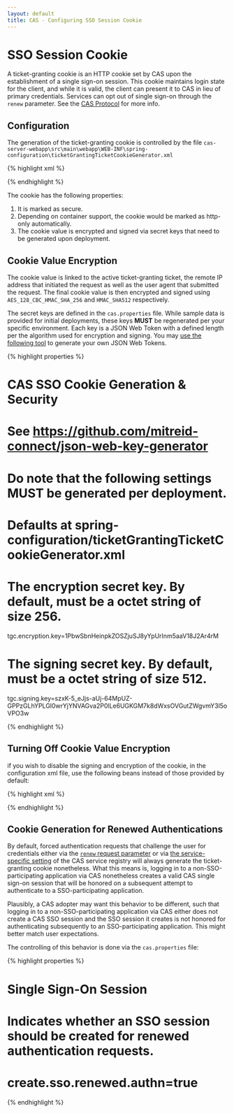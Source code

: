 ```yaml
---
layout: default
title: CAS - Configuring SSO Session Cookie
---
```


# SSO Session Cookie
A ticket-granting cookie is an HTTP cookie set by CAS upon the establishment of a single sign-on session. This cookie maintains login state for the client, and while it is valid, the client can present it to CAS in lieu of primary credentials. Services can opt out of single sign-on through the `renew` parameter. See the [CAS Protocol](../protocol/CAS-Protocol.html) for more info.

## Configuration
The generation of the ticket-granting cookie is controlled by the file `cas-server-webapp\src\main\webapp\WEB-INF\spring-configuration\ticketGrantingTicketCookieGenerator.xml`

{% highlight xml %}
<bean id="ticketGrantingTicketCookieGenerator" 
	class="org.jasig.cas.web.support.CookieRetrievingCookieGenerator"
    c:casCookieValueManager-ref="cookieValueManager"
    p:cookieSecure="true"
	p:cookieMaxAge="-1"
	p:cookieName="TGC"
	p:cookiePath="/cas" />

<bean id="cookieCipherExecutor" class="org.jasig.cas.util.DefaultCipherExecutor"
	c:secretKeyEncryption="${tgc.encryption.key}"
	c:secretKeySigning="${tgc.signing.key}" />

<bean id="cookieValueManager" class="org.jasig.cas.web.support.DefaultCasCookieValueManager"
      c:cipherExecutor-ref="cookieCipherExecutor" />

{% endhighlight %}

The cookie has the following properties:

1. It is marked as secure.
2. Depending on container support, the cookie would be marked as http-only automatically.
3. The cookie value is encrypted and signed via secret keys that need to be generated upon deployment.

## Cookie Value Encryption

The cookie value is linked to the active ticket-granting ticket, the remote IP address that initiated the request 
as well as the user agent that submitted the request. The final cookie value is then encrypted and signed
using `AES_128_CBC_HMAC_SHA_256` and `HMAC_SHA512` respectively.

The secret keys are defined in the `cas.properties` file. While sample data is provided
for initial deployments, these keys **MUST** be regenerated per your specific environment. Each key
is a JSON Web Token with a defined length per the algorithm used for encryption and signing. 
You may [use the following tool](https://github.com/mitreid-connect/json-web-key-generator)
to generate your own JSON Web Tokens.

{% highlight properties %}
# CAS SSO Cookie Generation & Security
# See https://github.com/mitreid-connect/json-web-key-generator
#
# Do note that the following settings MUST be generated per deployment.
#
# Defaults at spring-configuration/ticketGrantingTicketCookieGenerator.xml
# The encryption secret key. By default, must be a octet string of size 256.
tgc.encryption.key=1PbwSbnHeinpkZOSZjuSJ8yYpUrInm5aaV18J2Ar4rM

# The signing secret key. By default, must be a octet string of size 512.
tgc.signing.key=szxK-5_eJjs-aUj-64MpUZ-GPPzGLhYPLGl0wrYjYNVAGva2P0lLe6UGKGM7k8dWxsOVGutZWgvmY3l5oVPO3w

{% endhighlight %}

## Turning Off Cookie Value Encryption
if you wish to disable the signing and encryption of the cookie, in the
configuration xml file, use the following beans instead of those provided by default:

{% highlight xml %}
<bean id="cookieCipherExecutor" class="org.jasig.cas.util.NoOpCipherExecutor" />

<bean id="cookieValueManager" class="org.jasig.cas.web.support.NoOpCookieValueManager"
      c:cipherExecutor-ref="cookieCipherExecutor" />

{% endhighlight %}

## Cookie Generation for Renewed Authentications

By default, forced authentication requests that challenge the user for credentials
either via the [`renew` request parameter](../protocol/CAS-Protocol.html)
or via [the service-specific setting](Service-Management.html) of
the CAS service registry will always generate the ticket-granting cookie
nonetheless. What this means is, logging in to a non-SSO-participating application
via CAS nonetheless creates a valid CAS single sign-on session that will be honored on a
subsequent attempt to authenticate to a SSO-participating application.

Plausibly, a CAS adopter may want this behavior to be different, such that logging in to a non-SSO-participating application
via CAS either does not create a CAS SSO session and the SSO session it creates is not honored for authenticating subsequently
to an SSO-participating application. This might better match user expectations.

The controlling of this behavior is done via the `cas.properties` file:

{% highlight properties %}
##
# Single Sign-On Session
#
# Indicates whether an SSO session should be created for renewed authentication requests.
# create.sso.renewed.authn=true
{% endhighlight %}


